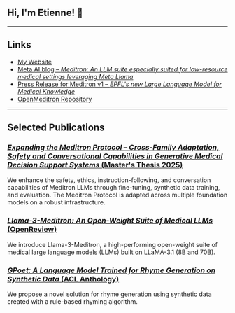 ## Hi, I'm Etienne! 👋

---

## Links

- [My Website](https://github.com/ETKZ/etienne-boisson.github.io)  
- [Meta AI blog – *Meditron: An LLM suite especially suited for low-resource medical settings leveraging Meta Llama*](https://ai.meta.com/blog/llama-2-3-meditron-yale-medicine-epfl-open-source-llm/)  
- [Press Release for Meditron v1 – *EPFL's new Large Language Model for Medical Knowledge*](https://actu.epfl.ch/news/epfl-s-new-large-language-model-for-medical-knowle/)  
- [OpenMeditron Repository](https://github.com/OpenMeditron) 

---

## Selected Publications

### [*Expanding the Meditron Protocol – Cross-Family Adaptation, Safety and Conversational Capabilities in Generative Medical Decision Support Systems* (Master's Thesis 2025)](https://github.com/ETKZ/my-website/blob/master/MScThesis_EtienneBoisson_MeditronExpansion.pdf)
We enhance the safety, ethics, instruction-following, and conversation capabilities of Meditron LLMs through fine-tuning, synthetic data training, and evaluation. The Meditron Protocol is adapted across multiple foundation models on a robust infrastructure.

### [*Llama-3-Meditron: An Open-Weight Suite of Medical LLMs* (OpenReview)](https://openreview.net/forum?id=ZcD35zKujO)  
We introduce Llama-3-Meditron, a high-performing open-weight suite of medical large language models (LLMs) built on LLaMA-3.1 (8B and 70B).

### [*GPoet: A Language Model Trained for Rhyme Generation on Synthetic Data* (ACL Anthology)](https://aclanthology.org/2023.latechclfl-1.2)  
We propose a novel solution for rhyme generation using synthetic data created with a rule-based rhyming algorithm.
